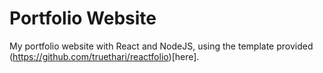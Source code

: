 # Portfolio Website

My portfolio website with React and NodeJS, using the template provided (https://github.com/truethari/reactfolio)[here].